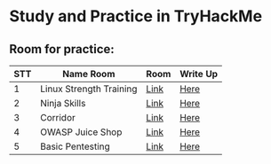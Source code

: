 # Study and Practice in TryHackMe



<h2> Room for practice: </h2>

| STT | Name Room | Room | Write Up |
| --- | --- | --- | --- |
| 1 | Linux Strength Training | [Link](https://tryhackme.com/r/room/linuxstrengthtraining) | [Here](https://github.com/vanniichan/TryHackMe/tree/main/Linux%20Strength%20Training)
| 2 | Ninja Skills | [Link](https://tryhackme.com/r/room/ninjaskills)| [Here](https://github.com/vanniichan/TryHackMe/tree/main/Ninja%20Skills)
| 3 | Corridor | [Link](https://tryhackme.com/r/room/corridor)| [Here](https://github.com/vanniichan/TryHackMe/tree/main/Corridor)
| 4 | OWASP Juice Shop | [Link](https://tryhackme.com/r/room/owaspjuiceshop)| [Here](https://github.com/vanniichan/TryHackMe/tree/main/OWASP%20Juice%20Shop)
| 5 | Basic Pentesting | [Link](https://tryhackme.com/r/room/basicpentestingjt) | [Here](https://github.com/vanniichan/TryHackMe/tree/main/Basic%20Pentesting)|
